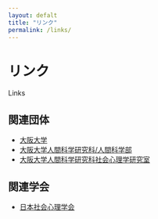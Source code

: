 ```yaml
---
layout: defalt
title: "リンク"
permalink: /links/
---
```


<div class="page-header">
    <h1>リンク</h1>
    <p class="page-subtitle">Links</p>
</div>

<div class="links-section">
    <div class="link-group">
        <h2>関連団体</h2>
        <ul class="link-list">
            <li><a class="external" href="https://www.osaka-u.ac.jp/ja" target="_blank" rel="noopener">大阪大学</a></li>
            <li><a class="external" href="https://www.hus.osaka-u.ac.jp/ja/" target="_blank" rel="noopener">大阪大学人間科学研究科/人間科学部</a></li>
            <li><a class="external" href="https://syasin.hus.osaka-u.ac.jp/" target="_blank" rel="noopener">大阪大学人間科学研究科社会心理学研究室</a></li>
        </ul>
    </div>
    <div class="link-group">
        <h2>関連学会</h2>
        <ul class="link-list">
            <li><a class="external" href="https://www.socialpsychology.jp/" target="_blank" rel="noopener">日本社会心理学会</a></li>
        </ul>
    </div>
</div>
